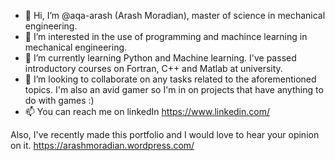 - 👋 Hi, I’m @aqa-arash (Arash Moradian), master of science in mechanical engineering.
- 👀 I’m interested in the use of programming and machince learning in mechanical engineering.
- 🌱 I’m currently learning Python and Machine learning. I've passed introductory courses on Fortran, C++ and Matlab at university. 
- 💞️ I’m looking to collaborate on any tasks related to the aforementioned topics. I'm also an avid gamer so I'm in on projects that have anything to do with games :)
- 📫 You can reach me on linkedIn https://www.linkedin.com/

Also, I've recently made this portfolio and I would love to hear your opinion on it. https://arashmoradian.wordpress.com/

<!---
aqa-arash/aqa-arash is a ✨ special ✨ repository because its `README.md` (this file) appears on your GitHub profile.
You can click the Preview link to take a look at your changes.
--->

